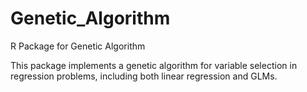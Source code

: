 # Genetic_Algorithm
R Package for Genetic Algorithm

This package implements a genetic algorithm for variable selection in regression problems, including both linear regression and GLMs.
